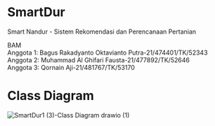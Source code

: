 # SmartDur

Smart Nandur - Sistem Rekomendasi dan Perencanaan Pertanian

BAM <br>
Anggota 1: Bagus Rakadyanto Oktavianto Putra-21/474401/TK/52343 
<br>
Anggota 2: Muhammad Al Ghifari Fausta-21/477892/TK/52646
<br>
Anggota 3: Qornain Aji-21/481767/TK/53170

# Class Diagram
![SmartDur1 (3)-Class Diagram drawio (1)](https://github.com/mastamaru/SmartDur/assets/88189318/118cb69a-7d8e-4b29-bebe-fe73722aeea3)
